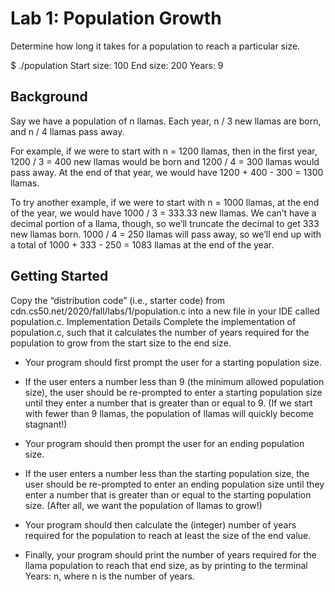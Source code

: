 # Lab 1: Population Growth

Determine how long it takes for a population to reach a particular size.

$ ./population
Start size: 100
End size: 200
Years: 9

## Background

Say we have a population of n llamas.
Each year, n / 3 new llamas are born, and n / 4 llamas pass away.

For example, if we were to start with n = 1200 llamas, then in the first year, 1200 / 3 = 400 new llamas would be born and 1200 / 4 = 300 llamas would pass away. At the end of that year, we would have 1200 + 400 - 300 = 1300 llamas.

To try another example, if we were to start with n = 1000 llamas, at the end of the year, we would have 1000 / 3 = 333.33 new llamas. We can’t have a decimal portion of a llama, though, so we’ll truncate the decimal to get 333 new llamas born. 1000 / 4 = 250 llamas will pass away, so we’ll end up with a total of 1000 + 333 - 250 = 1083 llamas at the end of the year.

## Getting Started

Copy the “distribution code” (i.e., starter code) from cdn.cs50.net/2020/fall/labs/1/population.c into a new file in your IDE called population.c.
Implementation Details
Complete the implementation of population.c, such that it calculates the number of years required for the population to grow from the start size to the end size.

- Your program should first prompt the user for a starting population size.

- If the user enters a number less than 9 (the minimum allowed population size), the user should be re-prompted to enter a starting population size until they enter a number that is greater than or equal to 9. (If we start with fewer than 9 llamas, the population of llamas will quickly become stagnant!)

- Your program should then prompt the user for an ending population size.

- If the user enters a number less than the starting population size, the user should be re-prompted to enter an ending population size until they enter a number that is greater than or equal to the starting population size. (After all, we want the population of llamas to grow!)

- Your program should then calculate the (integer) number of years required for the population to reach at least the size of the end value.

- Finally, your program should print the number of years required for the llama population to reach that end size, as by printing to the terminal Years: n, where n is the number of years.
